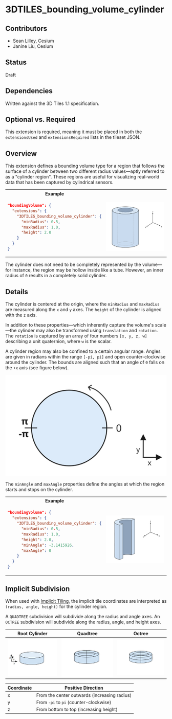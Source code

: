 # 3DTILES_bounding_volume_cylinder

## Contributors

- Sean Lilley, Cesium
- Janine Liu, Cesium

## Status

Draft

## Dependencies

Written against the 3D Tiles 1.1 specification.

## Optional vs. Required

This extension is required, meaning it must be placed in both the `extensionsUsed` and `extensionsRequired` lists in the tileset JSON.

## Overview

This extension defines a bounding volume type for a region that follows the surface of a cylinder between two different radius values—aptly referred to as a "cylinder region". These regions are useful for visualizing real-world data that has been captured by cylindrical sensors.

<table>
  <tr>
    <th>
    Example
    </th>
  </tr>
  <tr>
    <td>

```json
"boundingVolume": {
  "extensions": {
    "3DTILES_bounding_volume_cylinder": {
      "minRadius": 0.5,
      "maxRadius": 1.0,
      "height": 2.0
    }
  }
}
```

  </td>
    <td>
    <img width="500px" src="figures/hollow-cylinder.png">
    </td>
  </tr>
</table>

The cylinder does not need to be completely represented by the volume—for instance, the region may be hollow inside like a tube. However, an inner radius of `0` results in a completely solid cylinder.

## Details

The cylinder is centered at the origin, where the `minRadius` and `maxRadius` are measured along the `x` and `y` axes. The `height` of the cylinder is aligned with the `z` axis.

In addition to these properties—which inherently capture the volume's scale—the cylinder may also be transformed using `translation` and `rotation`. The `rotation` is captured by an array of four numbers `[x, y, z, w]` describing a unit quaternion, where `w` is the scalar.

A cylinder region may also be confined to a certain angular range. Angles are given in radians within the range `[-pi, pi]` and open counter-clockwise around the cylinder. The bounds are aligned such that an angle of `0` falls on the `+x` axis (see figure below).

![Cylinder Coordinates](figures/cylinder-coordinates.png)

The `minAngle` and `maxAngle` properties define the angles at which the region starts and stops on the cylinder.

<table>
  <tr>
    <th>
    Example
    </th>
  </tr>
  <tr>
    <td>

```json
"boundingVolume": {
  "extensions": {
    "3DTILES_bounding_volume_cylinder": {
      "minRadius": 0.5,
      "maxRadius": 1.0,
      "height": 2.0,
      "minAngle": -3.1415926,
      "maxAngle": 0
    }
  }
}
```

  </td>
    <td>
    <img width="500px" src="figures/half-cylinder.png">
    </td>
  </tr>
</table>

## Implicit Subdivision

When used with [Implicit Tiling](../../specification/ImplicitTiling), the implicit tile coordinates are interpreted as `(radius, angle, height)` for the cylinder region.

A `QUADTREE` subdivision will subdivide along the radius and angle axes. An `OCTREE` subdivision will subdivide along the radius, angle, and height axes.

| Root Cylinder  | Quadtree | Octree |
|---|---|---|
| ![Parent Cell](figures/root.png)  | ![Quadtree Cells](figures/quadtree.png)  | ![Octree Cells](figures/octree.png)  |

Coordinate|Positive Direction
--|--
x| From the center outwards (increasing radius)
y| From `-pi` to `pi` (counter-clockwise)
z| From bottom to top (increasing height)